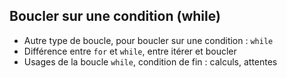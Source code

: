 ## Boucler sur une condition (while)

* Autre type de boucle, pour boucler sur une condition : `while`
* Différence entre `for` et `while`, entre itérer et boucler
* Usages de la boucle `while`, condition de fin : calculs, attentes
